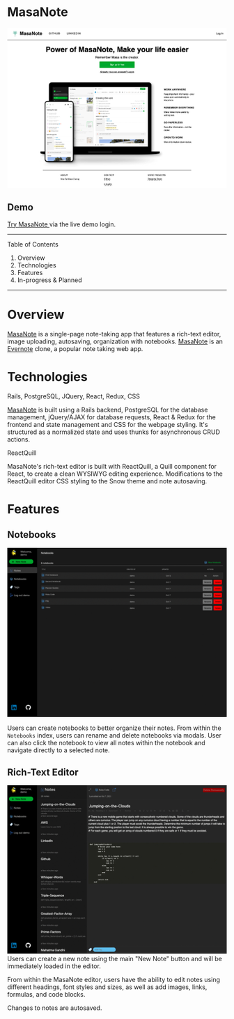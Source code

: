 # MasaNote
![alt text](https://github.com/masacheung/MasaNote/blob/main/app/assets/images/home_page.png)
## Demo

<a href="https://masanote.herokuapp.com/">Try MasaNote </a> via the live demo login.

***

Table of Contents
1. Overview
2. Technologies
3. Features
4. In-progress & Planned

***

# Overview
<a href="https://masanote.herokuapp.com/">MasaNote</a> is a single-page note-taking app that features a rich-text editor, image uploading, autosaving, organization with notebooks. <a href="https://masanote.herokuapp.com/">MasaNote</a> is an <a href="https://evernote.com/">Evernote</a> clone, a popular note taking web app.

# Technologies
Rails, PostgreSQL, JQuery, React, Redux, CSS

<a href="https://masanote.herokuapp.com/">MasaNote</a> is built using a Rails backend, PostgreSQL for the database management, jQuery/AJAX for database requests, React & Redux for the frontend and state management and CSS for the webpage styling. It's structured as a normalized state and uses thunks for asynchronous CRUD actions.

ReactQuill

MasaNote's rich-text editor is built with ReactQuill, a Quill component for React, to create a clean WYSIWYG editing experience. Modifications to the ReactQuill editor CSS styling to the Snow theme and note autosaving.

# Features

## Notebooks
![alt text](https://github.com/masacheung/MasaNote/blob/main/app/assets/images/notebook.gif)

Users can create notebooks to better organize their notes. From within the `Notebooks` index, users can rename and delete notebooks via modals. User can also click the notebook to view all notes within the notebook and navigate directly to a selected note.

## Rich-Text Editor
![alt text](https://github.com/masacheung/MasaNote/blob/main/app/assets/images/editor.gif)
Users can create a new note using the main "New Note" button and will be immediately loaded in the editor.

From within the MasaNote editor, users have the ability to edit notes using different headings, font styles and sizes, as well as add images, links, formulas, and code blocks.

Changes to notes are autosaved.